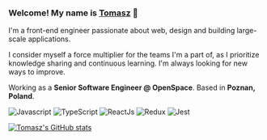 ### Welcome! My name is [Tomasz](https://tomaszgil.me/) 👋

I'm a front-end engineer passionate about web, design and building large-scale applications.

I consider myself a force multiplier for the teams I'm a part of, as I prioritize knowledge sharing and continuous learning. I'm always looking for new ways to improve.

Working as a **Senior Software Engineer @ OpenSpace**. Based in **Poznan, Poland**.

![Javascript](https://aleen42.github.io/badges/src/javascript.svg)
![TypeScript](https://aleen42.github.io/badges/src/typescript.svg)
![ReactJs](https://aleen42.github.io/badges/src/react.svg)
![Redux](https://aleen42.github.io/badges/src/redux.svg)
![Jest](https://aleen42.github.io/badges/src/jest_1.svg)

[![Tomasz's GitHub stats](https://github-readme-stats.vercel.app/api?username=tomaszgil&count_private=true&show_icons=true)](https://github.com/anuraghazra/github-readme-stats)
